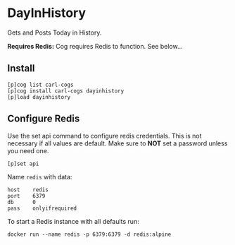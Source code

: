 # DayInHistory

Gets and Posts Today in History.

**Requires Redis:** Cog requires Redis to function. See below...

## Install

```text
[p]cog list carl-cogs
[p]cog install carl-cogs dayinhistory
[p]load dayinhistory
```

## Configure Redis

Use the set api command to configure redis credentials.
This is not necessary if all values are default.
Make sure to **NOT** set a password unless you need one.

```text
[p]set api
```

Name `redis` with data:
```text
host    redis
port    6379
db      0
pass    onlyifrequired
```

To start a Redis instance with all defaults run:
```text
docker run --name redis -p 6379:6379 -d redis:alpine
```
